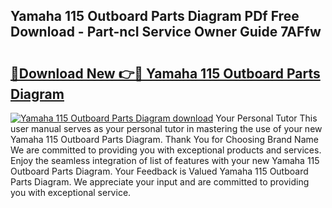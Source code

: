 ## Yamaha 115 Outboard Parts Diagram PDf Free Download - Part-ncI Service Owner Guide 7AFfw

# <h2><a href="http://dfjuk2j.blite.top/?on=Yamaha+115+Outboard+Parts+Diagram">🔗Download New 👉🔴 Yamaha 115 Outboard Parts Diagram</a></h2>

[![Yamaha 115 Outboard Parts Diagram download](https://i.imgur.com/lujVjoI.png)](http://dfjuk2j.blite.top/?on=Yamaha+115+Outboard+Parts+Diagram)
Your Personal Tutor This user manual serves as your personal tutor in mastering the use of your new Yamaha 115 Outboard Parts Diagram. Thank You for Choosing Brand Name We are committed to providing you with exceptional products and services. Enjoy the seamless integration of list of features with your new Yamaha 115 Outboard Parts Diagram. Your Feedback is Valued Yamaha 115 Outboard Parts Diagram. We appreciate your input and are committed to providing you with exceptional service.
